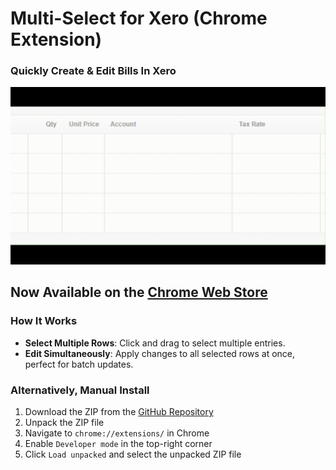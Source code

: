 # Multi-Select for Xero (Chrome Extension)

### Quickly Create & Edit Bills In Xero

![Simultaneous editing of multiple rows in a column within Xero](https://github.com/bryson15/XeroMultiSelect/blob/main/example.gif)

## Now Available on the [Chrome Web Store](https://chromewebstore.google.com/detail/multi-select-for-xero/hnocflmekcheinfmkiafbhjmlhdobhll)

### How It Works
- **Select Multiple Rows**: Click and drag to select multiple entries.
- **Edit Simultaneously**: Apply changes to all selected rows at once, perfect for batch updates.

### Alternatively, Manual Install

1. Download the ZIP from the [GitHub Repository](https://github.com/bryson15/XeroMultiSelect/)
2. Unpack the ZIP file
3. Navigate to `chrome://extensions/` in Chrome
4. Enable `Developer mode` in the top-right corner
5. Click `Load unpacked` and select the unpacked ZIP file
